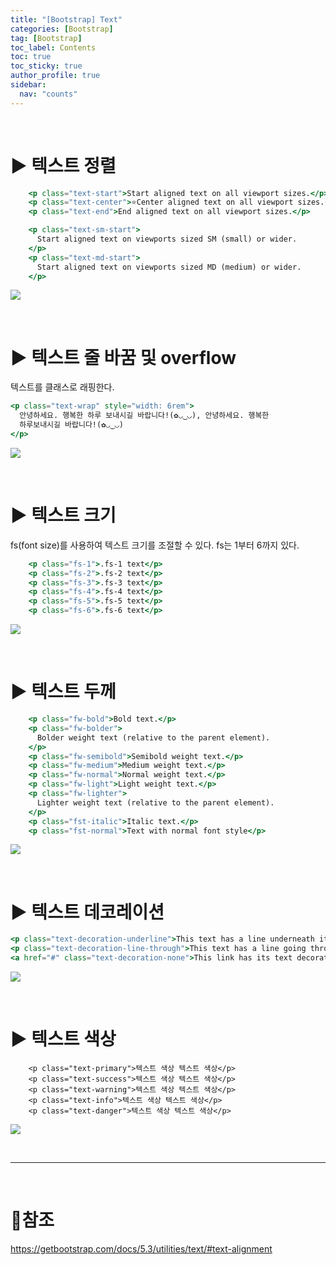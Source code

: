 ```yaml
---
title: "[Bootstrap] Text"
categories: [Bootstrap]
tag: [Bootstrap]
toc_label: Contents
toc: true
toc_sticky: true
author_profile: true
sidebar:
  nav: "counts"
---
```


<br>

# ▶ 텍스트 정렬

```jsx
    <p class="text-start">Start aligned text on all viewport sizes.</p>
    <p class="text-center">⭐Center aligned text on all viewport sizes.⭐</p>
    <p class="text-end">End aligned text on all viewport sizes.</p>

    <p class="text-sm-start">
      Start aligned text on viewports sized SM (small) or wider.
    </p>
    <p class="text-md-start">
      Start aligned text on viewports sized MD (medium) or wider.
    </p>
```

![](https://velog.velcdn.com/images/sieunpark/post/2e06ad51-6a0a-49d7-adfe-cb819c21adb3/image.png)

<br>

# ▶ 텍스트 줄 바꿈 및 overflow

텍스트를 클래스로 래핑한다.

```jsx
<p class="text-wrap" style="width: 6rem">
  안녕하세요. 행복한 하루 보내시길 바랍니다!(✿◡‿◡), 안녕하세요. 행복한
  하루보내시길 바랍니다!(✿◡‿◡)
</p>
```

![](https://velog.velcdn.com/images/sieunpark/post/39428228-2a27-4ef8-8286-a6b85db1f843/image.png)

<br>

# ▶ 텍스트 크기

fs(font size)를 사용하여 텍스트 크기를 조절할 수 있다.
fs는 1부터 6까지 있다.

```jsx
    <p class="fs-1">.fs-1 text</p>
    <p class="fs-2">.fs-2 text</p>
    <p class="fs-3">.fs-3 text</p>
    <p class="fs-4">.fs-4 text</p>
    <p class="fs-5">.fs-5 text</p>
    <p class="fs-6">.fs-6 text</p>
```

![](https://velog.velcdn.com/images/sieunpark/post/f540770e-d383-4ff9-8f90-0f91bc987372/image.png)

<br>

# ▶ 텍스트 두께

```jsx
    <p class="fw-bold">Bold text.</p>
    <p class="fw-bolder">
      Bolder weight text (relative to the parent element).
    </p>
    <p class="fw-semibold">Semibold weight text.</p>
    <p class="fw-medium">Medium weight text.</p>
    <p class="fw-normal">Normal weight text.</p>
    <p class="fw-light">Light weight text.</p>
    <p class="fw-lighter">
      Lighter weight text (relative to the parent element).
    </p>
    <p class="fst-italic">Italic text.</p>
    <p class="fst-normal">Text with normal font style</p>
```

![](https://velog.velcdn.com/images/sieunpark/post/276767df-5b16-4259-9b44-9ab525e2c5a0/image.png)

<br>

# ▶ 텍스트 데코레이션

```jsx
<p class="text-decoration-underline">This text has a line underneath it.</p>
<p class="text-decoration-line-through">This text has a line going through it.</p>
<a href="#" class="text-decoration-none">This link has its text decoration removed</a> // 텍스트 장식 제거
```

![](https://velog.velcdn.com/images/sieunpark/post/abd869fc-2409-4f42-9373-a0183fff302d/image.png)

<br>

# ▶ 텍스트 색상

```
    <p class="text-primary">텍스트 색상 텍스트 색상</p>
    <p class="text-success">텍스트 색상 텍스트 색상</p>
    <p class="text-warning">텍스트 색상 텍스트 색상</p>
    <p class="text-info">텍스트 색상 텍스트 색상</p>
    <p class="text-danger">텍스트 색상 텍스트 색상</p>
```

![](https://velog.velcdn.com/images/sieunpark/post/d3641afb-04eb-4995-8a71-5ed0fab28010/image.png)

<br>

---

<br>

# 📎참조

https://getbootstrap.com/docs/5.3/utilities/text/#text-alignment
